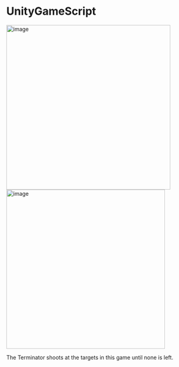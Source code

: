 # UnityGameScript
 <img width="429" alt="image" src="https://github.com/user-attachments/assets/476088b0-5a58-4a4c-ac4c-7b892d81117b">
 <img width="415" alt="image" src="https://github.com/user-attachments/assets/34d40616-ecb8-471a-a595-e35e8b21dbe3">

 
 The Terminator shoots at the targets in this game until none is left.  



